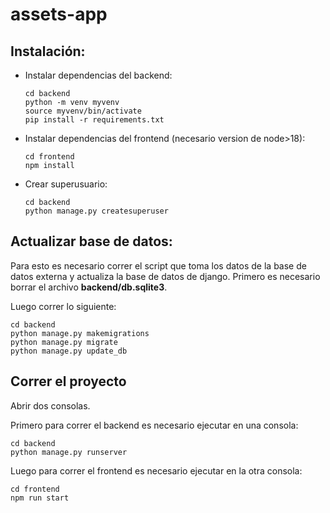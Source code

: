 # assets-app

## Instalación:
- Instalar dependencias del backend:
    ```
    cd backend
    python -m venv myvenv
    source myvenv/bin/activate
    pip install -r requirements.txt
    ```
- Instalar dependencias del frontend (necesario version de node>18):
    ```
    cd frontend
    npm install
    ```
- Crear superusuario:
    ```
    cd backend
    python manage.py createsuperuser
    ```

## Actualizar base de datos:
Para esto es necesario correr el script que toma los datos de la base de datos externa y actualiza la base de datos de django.
Primero es necesario borrar el archivo **backend/db.sqlite3**.

Luego correr lo siguiente:

```
cd backend
python manage.py makemigrations
python manage.py migrate
python manage.py update_db
```

## Correr el proyecto
Abrir dos consolas.

Primero para correr el backend es necesario ejecutar en una consola:
```
cd backend
python manage.py runserver
```

Luego para correr el frontend es necesario ejecutar en la otra consola:
```
cd frontend
npm run start
```
